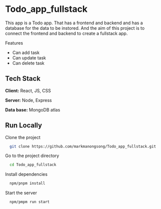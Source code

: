 # Todo_app_fullstack

This app is a Todo app. That has a frontend and backend and has a database for the data to be instored. And the aim of this project is to connect the frontend and backend to create a fullstack app.

Features
- Can add task
- Can update task
- Can delete task

## Tech Stack

**Client:** React, JS, CSS

**Server:** Node, Express

**Data base:** MongoDB atlas


## Run Locally

Clone the project

```bash
  git clone https://github.com/markmanongsong/Todo_app_fullstack.git
```

Go to the project directory

```bash
  cd Todo_app_fullstack

```

Install dependencies

```bash
  npm/pnpm install
```

Start the server

```bash
  npm/pmpm run start
```


